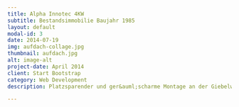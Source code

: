 ```yaml
---
title: Alpha Innotec 4KW
subtitle: Bestandsimmobilie Baujahr 1985
layout: default
modal-id: 3
date: 2014-07-19
img: aufdach-collage.jpg
thumbnail: aufdach.jpg
alt: image-alt
project-date: April 2014
client: Start Bootstrap
category: Web Development
description: Platzsparender und ger&auml;scharme Montage an der Giebelwand.

---
```

